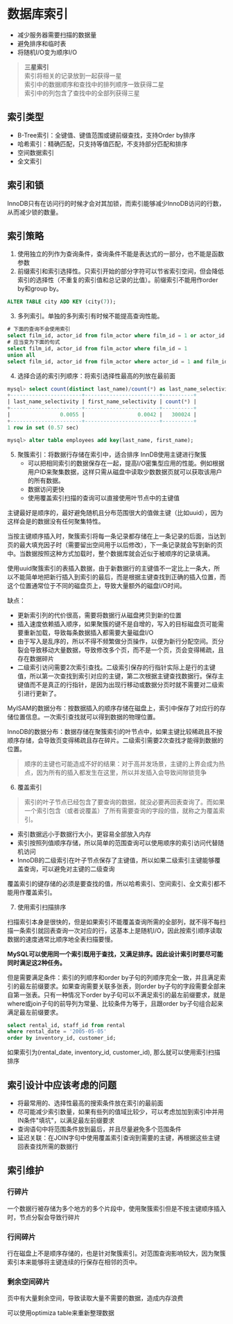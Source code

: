 # 数据库索引

- 减少服务器需要扫描的数据量
- 避免排序和临时表
- 将随机I/O变为顺序I/O

>**三星索引**  
>索引将相关的记录放到一起获得一星  
>索引中的数据顺序和查找中的排列顺序一致获得二星  
>索引中的列包含了查找中的全部列获得三星  

## 索引类型

- B-Tree索引：全键值、键值范围或键前缀查找，支持Order by排序
- 哈希索引：精确匹配，只支持等值匹配，不支持部分匹配和排序
- 空间数据索引
- 全文索引

## 索引和锁

InnoDB只有在访问行的时候才会对其加锁，而索引能够减少InnoDB访问的行数，从而减少锁的数量。

## 索引策略

1. 使用独立的列作为查询条件，查询条件不能是表达式的一部分，也不能是函数参数
2. 前缀索引和索引选择性。只索引开始的部分字符可以节省索引空间，但会降低索引的选择性（不重复的索引值和总记录的比值）。前缀索引不能用作order by和group by。
```sql
ALTER TABLE city ADD KEY (city(7));
```
3. 多列索引。单独的多列索引有时候不能提高查询性能。
```sql
# 下面的查询不会使用索引
select film_id, actor_id from film_actor where film_id = 1 or actor_id = 1;
# 应当变为下面的句式
select film_id, actor_id from film_actor where film_id = 1
union all
select film_id, actor_id from film_actor where actor_id = 1 and film_id <> 1;
```
4. 选择合适的索引列顺序：将索引选择性最高的列放在最前面
```sql
mysql> select count(distinct last_name)/count(*) as last_name_selectivity, count(distinct first_name)/count(*) as first_name_selectivity, count(*) from employees;
+-----------------------+------------------------+----------+
| last_name_selectivity | first_name_selectivity | count(*) |
+-----------------------+------------------------+----------+
|                0.0055 |                 0.0042 |   300024 |
+-----------------------+------------------------+----------+
1 row in set (0.57 sec)

mysql> alter table employees add key(last_name, first_name);
```
5. 聚簇索引：将数据行存储在索引中，适合排序
   InnDB使用主键进行聚簇
   - 可以把相同索引的数据保存在一起，提高I/O密集型应用的性能。例如根据用户ID来聚集数据，这样只需从磁盘中读取少数数据页就可以获取该用户的所有数据。
   - 数据访问更快
   - 使用覆盖索引扫描的查询可以直接使用叶节点中的主键值
  
  主键最好是顺序的，最好避免随机且分布范围很大的值做主键（比如uuid），因为这样会是的数据没有任何聚集特性。

  当按主键顺序插入时，聚簇索引将每一条记录都存储在上一条记录的后面，当达到页的最大填充因子时（需要留出空间用于以后修改），下一条记录就会写到新的页中。当数据按照这种方式加载时，整个数据库就会近似于被顺序的记录填满。

  使用uuid聚簇索引的表插入数据，由于新数据行的主键值不一定比上一条大，所以不能简单地把新行插入到索引的最后，而是根据主键查找到正确的插入位置，而这个位置通常位于不同的磁盘页上，导致大量额外的磁盘I/O时间。

  缺点：
  - 更新索引列的代价很高，需要将数据行从磁盘拷贝到新的位置
  - 插入速度依赖插入顺序，如果聚簇的键不是自增的，写入的目标磁盘页可能需要重新加载，导致每条数据插入都需要大量磁盘I/O
  - 由于写入是乱序的，所以不得不频繁做分页操作，以便为新行分配空间。页分裂会导致移动大量数据，导致修改多个页，而不是一个页，页会变得稀疏，且存在数据碎片
  - 二级索引访问需要2次索引查找。二级索引保存的行指针实际上是行的主键值，所以第一次查找到索引对应的主键，第二次根据主键查找数据行。保存主键值而不是真正的行指针，是因为出现行移动或数据分页时就不需要对二级索引进行更新了。

MyISAM的数据分布：按数据插入的顺序存储在磁盘上，索引中保存了对应行的存储位置信息。一次索引查找就可以得到数据的物理位置。

InnoDB的数据分布：数据存储在聚簇索引的叶节点中，如果主键比较稀疏且不按顺序存储，会导致页变得稀疏且存在碎片。二级索引需要2次查找才能得到数据的位置。

>顺序的主键也可能造成不好的结果：对于高并发场景，主键的上界会成为热点，因为所有的插入都发生在这里，所以并发插入会导致间隙锁竞争

6. 覆盖索引

>索引的叶子节点已经包含了要查询的数据，就没必要再回表查询了。而如果一个索引包含（或者说覆盖）了所有需要查询的字段的值，就称之为覆盖索引。

- 索引数据远小于数据行大小，更容易全部放入内存
- 索引按照列值顺序存储，所以简单的范围查询可以使用顺序的索引访问代替随机访问
- InnoDB的二级索引在叶子节点保存了主键值，所以如果二级索引主键能够覆盖查询，可以避免对主键的二级查询

覆盖索引的键存储的必须是要查找的值，所以哈希索引、空间索引、全文索引都不能用作覆盖索引。

7. 使用索引扫描排序

扫描索引本身是很快的，但是如果索引不能覆盖查询所需的全部列，就不得不每扫描一条索引就回表查询一次对应的行，这基本上是随机I/O，因此按索引顺序读取数据的速度通常比顺序地全表扫描要慢。

**MySQL可以使用同一个索引既用于查找，又满足排序。因此设计索引时要尽可能同时满足这2种任务。**

但是需要满足条件：索引的列顺序和order by子句的列顺序完全一致，并且满足索引的最左前缀要求。如果查询需要关联多张表，则order by子句的字段需要全部来自第一张表。只有一种情况下order by子句可以不满足索引的最左前缀要求，就是where或join子句的前导列为常量、比较条件为等于，且跟order by子句组合起来满足最左前缀要求。

```sql
select rental_id, staff_id from rental
where rental_date = '2005-05-05'
order by inventory_id, customer_id;
```
如果索引为(rental_date, inventory_id, customer_id), 那么就可以使用索引扫描排序

## 索引设计中应该考虑的问题

- 将最常用的、选择性最高的搜索条件放在索引的最前面
- 尽可能减少索引数量，如果有些列的值域比较少，可以考虑加加到索引中并用IN条件"填坑"，以满足最左前缀要求
- 查询语句中将范围条件放到最后，并且尽量避免多个范围条件
- 延迟关联：在JOIN字句中使用覆盖索引查询到需要的主键，再根据这些主键回表查找所需的数据行

## 索引维护

### 行碎片
一个数据行被存储为多个地方的多个片段中，使用聚簇索引但是不按主键顺序插入时，节点分裂会导致行碎片

### 行间碎片
行在磁盘上不是顺序存储的，也是针对聚簇索引。对范围查询影响较大，因为聚簇索引本来能够将主键连续的行保存在相邻的页中。

### 剩余空间碎片
页中有大量剩余空间，导致读取大量不需要的数据，造成内存浪费

可以使用optimiza table来重新整理数据
